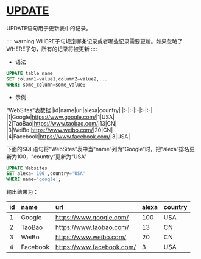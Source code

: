 # [UPDATE](https://docs.microsoft.com/zh-cn/sql/t-sql/queries/update-transact-sql?view=sql-server-ver15)

UPDATE语句用于更新表中的记录。

:::: warning
WHERE子句规定哪条记录或者哪些记录需要更新。如果忽略了WHERE子句，所有的记录将被更新
::::

- 语法

```sql
UPDATE table_name
SET column1=value1,column2=value2,...
WHERE some_column=some_value;
```

- 示例

“WebSites”表数据
|id|name|url|alexa|country|
|:-|:-|:-|:-|:-|
|1|Google|<https://www.google.com/>|1|USA|
|2|TaoBao|<https://www.taobao.com/>|13|CN|
|3|WeiBo|<https://www.weibo.com/>|20|CN|
|4|Facebook|<https://www.facebook.com/>|3|USA|

下面的SQL语句将“WebSites”表中当“name”列为“Google”时，把“alexa”排名更新为100，“country”更新为“USA”

```sql
UPDATE Websites
SET alexa='100',country='USA'
WHERE name='google';
```

输出结果为：

|id|name|url|alexa|country|
|:-|:-|:-|:-|:-|
|1|Google|<https://www.google.com/>|100|USA|
|2|TaoBao|<https://www.taobao.com/>|13|CN|
|3|WeiBo|<https://www.weibo.com/>|20|CN|
|4|Facebook|<https://www.facebook.com/>|3|USA|
